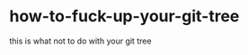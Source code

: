 how-to-fuck-up-your-git-tree
============================

this is what not to do with your git tree
